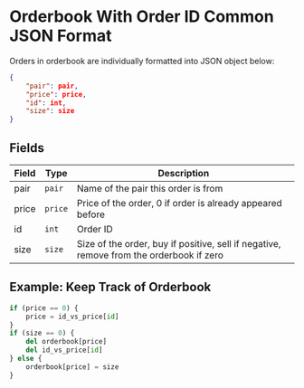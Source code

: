 # Orderbook With Order ID Common JSON Format

Orders in orderbook are individually formatted into JSON object below:

```json
{
    "pair": pair,
    "price": price,
    "id": int,
    "size": size
}
```

## Fields

| Field | Type    | Description                                                                             |
| ----- | ------- | --------------------------------------------------------------------------------------- |
| pair  | `pair`  | Name of the pair this order is from                                                     |
| price | `price` | Price of the order, 0 if order is already appeared before                               |
| id    | `int`   | Order ID                                                                                |
| size  | `size`  | Size of the order, buy if positive, sell if negative, remove from the orderbook if zero |

## Example: Keep Track of Orderbook

```python
if (price == 0) {
    price = id_vs_price[id]
}
if (size == 0) {
    del orderbook[price]
    del id_vs_price[id]
} else {
    orderbook[price] = size
}
```
